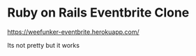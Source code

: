 # Ruby on Rails Eventbrite Clone 

https://weefunker-eventbrite.herokuapp.com/

Its not pretty but it works
